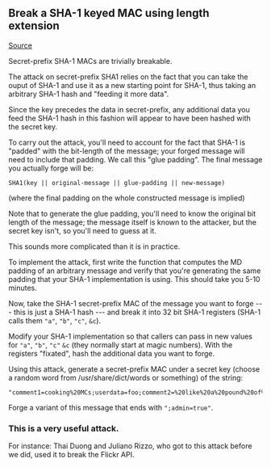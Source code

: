 ## Break a SHA-1 keyed MAC using length extension

[Source](http://cryptopals.com/sets/4/challenges/29/)

Secret-prefix SHA-1 MACs are trivially breakable.

The attack on secret-prefix SHA1 relies on the fact that you can take the ouput of SHA-1 and use it as a new starting point for SHA-1, thus taking an arbitrary SHA-1 hash and "feeding it more data".

Since the key precedes the data in secret-prefix, any additional data you feed the SHA-1 hash in this fashion will appear to have been hashed with the secret key.

To carry out the attack, you'll need to account for the fact that SHA-1 is "padded" with the bit-length of the message; your forged message will need to include that padding. We call this "glue padding". The final message you actually forge will be:

    SHA1(key || original-message || glue-padding || new-message)

(where the final padding on the whole constructed message is implied)

Note that to generate the glue padding, you'll need to know the original bit length of the message; the message itself is known to the attacker, but the secret key isn't, so you'll need to guess at it.

This sounds more complicated than it is in practice.

To implement the attack, first write the function that computes the MD padding of an arbitrary message and verify that you're generating the same padding that your SHA-1 implementation is using. This should take you 5-10 minutes.

Now, take the SHA-1 secret-prefix MAC of the message you want to forge --- this is just a SHA-1 hash --- and break it into 32 bit SHA-1 registers (SHA-1 calls them `"a"`, `"b"`, `"c"`, `&c`).

Modify your SHA-1 implementation so that callers can pass in new values for `"a"`, `"b"`, `"c"` `&c` (they normally start at magic numbers). With the registers "fixated", hash the additional data you want to forge.

Using this attack, generate a secret-prefix MAC under a secret key (choose a random word from /usr/share/dict/words or something) of the string: 

    "comment1=cooking%20MCs;userdata=foo;comment2=%20like%20a%20pound%20of%20bacon"

Forge a variant of this message that ends with `";admin=true"`. 


### This is a very useful attack.

For instance: Thai Duong and Juliano Rizzo, who got to this attack before we did, used it to break the Flickr API. 